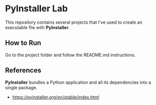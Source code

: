# PyInstaller Lab
This repository contains several projects that I've used to create an executable file with **PyInstaller**.

## How to Run
Go to the project folder and follow the README.md instructions.

## References
**PyInstaller** bundles a Python application and all its dependencies into a single package. 

- https://pyinstaller.org/en/stable/index.html

